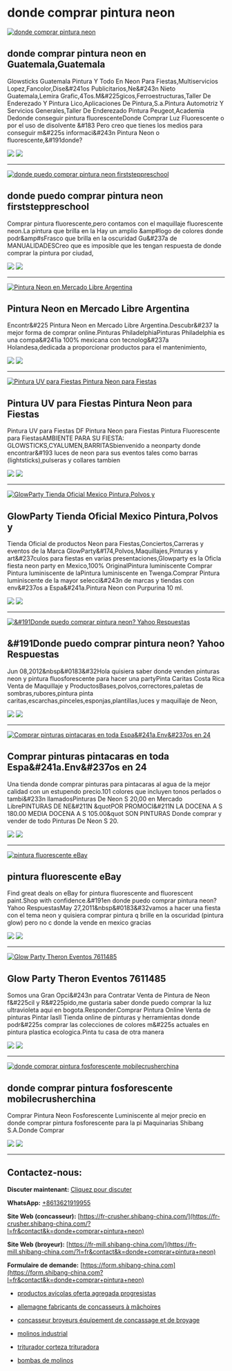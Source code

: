 # donde comprar pintura neon

<a href="https://swt.shibang-china.com/?l=fr&img&k=donde+comprar+pintura+neon" target="_blank">![donde comprar pintura neon](http://static.shibang-china.com/all-800x300/813.jpg)</a>

## donde comprar pintura neon en Guatemala,Guatemala
Glowsticks Guatemala Pintura Y Todo En Neon Para Fiestas,Multiservicios Lopez,Fancolor,Dise&#241os Publicitarios,Ne&#243n Nieto Guatemala,Lemira Grafic,4Tos.M&#225gicos,Ferroestructuras,Taller De Enderezado Y Pintura Lico,Aplicaciones De Pintura,S.a.Pintura Automotriz Y Servicios Generales,Taller De Enderezado Pintura Peugeot,Academia Dedonde conseguir pintura fluorescenteDonde Comprar Luz Fluorescente o por el uso de disolvente &#183 Pero creo que tienes los medios para conseguir m&#225s informaci&#243n Pintura Neon o fluorescente,&#191donde?


<a href="https://whatsapp.shibangsoft.com/WhatsApp.php" target="_blank" title="WhatsApp">![](http://static.shibang-china.com/icon/whatsapp.png)</a> <a href="https://swt.shibang-china.com/?l=fr&icon&k=donde+comprar+pintura+neon" target="_blank">![](http://static.shibang-china.com/icon/chat-fr.png)</a>

---

<a href="https://swt.shibang-china.com/?l=fr&img&k=donde+comprar+pintura+neon" target="_blank">![donde puedo comprar pintura neon firststeppreschool](http://static.shibang-china.com/all-800x300/1087.jpg)</a>

## donde puedo comprar pintura neon firststeppreschool
Comprar pintura fluorescente,pero contamos con el maquillaje fluorescente neon.La pintura que brilla en la Hay un amplio &amp#logo de colores donde podr&amp#sFrasco que brilla en la oscuridad Gu&#237a de MANUALIDADESCreo que es imposible que les tengan respuesta de donde comprar la pintura por ciudad,


<a href="https://whatsapp.shibangsoft.com/WhatsApp.php" target="_blank" title="WhatsApp">![](http://static.shibang-china.com/icon/whatsapp.png)</a> <a href="https://swt.shibang-china.com/?l=fr&icon&k=donde+comprar+pintura+neon" target="_blank">![](http://static.shibang-china.com/icon/chat-fr.png)</a>

---

<a href="https://swt.shibang-china.com/?l=fr&img&k=donde+comprar+pintura+neon" target="_blank">![Pintura Neon en Mercado Libre Argentina](http://static.shibang-china.com/all-800x300/1073.jpg)</a>

## Pintura Neon en Mercado Libre Argentina
Encontr&#225 Pintura Neon en Mercado Libre Argentina.Descubr&#237 la mejor forma de comprar online.Pinturas PhiladelphiaPinturas Philadelphia es una compa&#241ia 100% mexicana con tecnolog&#237a Holandesa,dedicada a proporcionar productos para el mantenimiento,


<a href="https://whatsapp.shibangsoft.com/WhatsApp.php" target="_blank" title="WhatsApp">![](http://static.shibang-china.com/icon/whatsapp.png)</a> <a href="https://swt.shibang-china.com/?l=fr&icon&k=donde+comprar+pintura+neon" target="_blank">![](http://static.shibang-china.com/icon/chat-fr.png)</a>

---

<a href="https://swt.shibang-china.com/?l=fr&img&k=donde+comprar+pintura+neon" target="_blank">![Pintura UV para Fiestas Pintura Neon para Fiestas](http://static.shibang-china.com/all-800x300/256.jpg)</a>

## Pintura UV para Fiestas Pintura Neon para Fiestas
Pintura UV para Fiestas DF Pintura Neon para Fiestas Pintura Fluorescente para FiestasAMBIENTE PARA SU FIESTA: GLOWSTICKS,CYALUMEN,BARRITASbienvenido a neonparty donde encontrar&#193 luces de neon para sus eventos tales como barras (lightsticks),pulseras y collares tambien


<a href="https://whatsapp.shibangsoft.com/WhatsApp.php" target="_blank" title="WhatsApp">![](http://static.shibang-china.com/icon/whatsapp.png)</a> <a href="https://swt.shibang-china.com/?l=fr&icon&k=donde+comprar+pintura+neon" target="_blank">![](http://static.shibang-china.com/icon/chat-fr.png)</a>

---

<a href="https://swt.shibang-china.com/?l=fr&img&k=donde+comprar+pintura+neon" target="_blank">![GlowParty Tienda Oficial Mexico Pintura,Polvos y](http://static.shibang-china.com/all-800x300/919.jpg)</a>

## GlowParty Tienda Oficial Mexico Pintura,Polvos y
Tienda Oficial de productos Neon para Fiestas,Conciertos,Carreras y eventos de la Marca GlowParty&#174,Polvos,Maquillajes,Pinturas y art&#237culos para fiestas en varias presentaciones,Glowparty es la Oficla fiesta neon party en Mexico,100% OriginalPintura luminiscente Comprar Pintura luminiscente de laPintura luminiscente en Twenga.Comprar Pintura luminiscente de la mayor selecci&#243n de marcas y tiendas con env&#237os a Espa&#241a.Pintura Neon con Purpurina 10 ml.


<a href="https://whatsapp.shibangsoft.com/WhatsApp.php" target="_blank" title="WhatsApp">![](http://static.shibang-china.com/icon/whatsapp.png)</a> <a href="https://swt.shibang-china.com/?l=fr&icon&k=donde+comprar+pintura+neon" target="_blank">![](http://static.shibang-china.com/icon/chat-fr.png)</a>

---

<a href="https://swt.shibang-china.com/?l=fr&img&k=donde+comprar+pintura+neon" target="_blank">![&#191Donde puedo comprar pintura neon? Yahoo Respuestas](http://static.shibang-china.com/all-800x300/1259.jpg)</a>

## &#191Donde puedo comprar pintura neon? Yahoo Respuestas
Jun 08,2012&nbsp&#0183&#32Hola quisiera saber donde venden pinturas neon y pintura fluosforescente para hacer una partyPinta Caritas Costa Rica Venta de Maquillaje y ProductosBases,polvos,correctores,paletas de sombras,rubores,pintura pinta caritas,escarchas,pinceles,esponjas,plantillas,luces y maquillaje de Neon,


<a href="https://whatsapp.shibangsoft.com/WhatsApp.php" target="_blank" title="WhatsApp">![](http://static.shibang-china.com/icon/whatsapp.png)</a> <a href="https://swt.shibang-china.com/?l=fr&icon&k=donde+comprar+pintura+neon" target="_blank">![](http://static.shibang-china.com/icon/chat-fr.png)</a>

---

<a href="https://swt.shibang-china.com/?l=fr&img&k=donde+comprar+pintura+neon" target="_blank">![Comprar pinturas pintacaras en toda Espa&#241a.Env&#237os en 24](http://static.shibang-china.com/all-800x300/232.jpg)</a>

## Comprar pinturas pintacaras en toda Espa&#241a.Env&#237os en 24
Una tienda donde comprar pinturas para pintacaras al agua de la mejor calidad con un estupendo precio.101 colores que incluyen tonos perlados o tambi&#233n llamadosPinturas De Neon S 20,00 en Mercado LibrePINTURAS DE NE&#211N &quotPOR PROMOCI&#211N LA DOCENA A S 180.00 MEDIA DOCENA A S 105.00&quot SON PINTURAS Donde comprar y vender de todo Pinturas De Neon S 20.


<a href="https://whatsapp.shibangsoft.com/WhatsApp.php" target="_blank" title="WhatsApp">![](http://static.shibang-china.com/icon/whatsapp.png)</a> <a href="https://swt.shibang-china.com/?l=fr&icon&k=donde+comprar+pintura+neon" target="_blank">![](http://static.shibang-china.com/icon/chat-fr.png)</a>

---

<a href="https://swt.shibang-china.com/?l=fr&img&k=donde+comprar+pintura+neon" target="_blank">![pintura fluorescente eBay](http://static.shibang-china.com/all-800x300/22.jpg)</a>

## pintura fluorescente eBay
Find great deals on eBay for pintura fluorescente and fluorescent paint.Shop with confidence.&#191en donde puedo comprar pintura neon? Yahoo RespuestasMay 27,2011&nbsp&#0183&#32vamos a hacer una fiesta con el tema neon y quisiera comprar pintura q brille en la oscuridad (pintura glow) pero no c donde la vende en mexico gracias


<a href="https://whatsapp.shibangsoft.com/WhatsApp.php" target="_blank" title="WhatsApp">![](http://static.shibang-china.com/icon/whatsapp.png)</a> <a href="https://swt.shibang-china.com/?l=fr&icon&k=donde+comprar+pintura+neon" target="_blank">![](http://static.shibang-china.com/icon/chat-fr.png)</a>

---

<a href="https://swt.shibang-china.com/?l=fr&img&k=donde+comprar+pintura+neon" target="_blank">![Glow Party Theron Eventos 7611485](http://static.shibang-china.com/all-800x300/1405.jpg)</a>

## Glow Party Theron Eventos 7611485
Somos una Gran Opci&#243n para Contratar Venta de Pintura de Neon f&#225cil y R&#225pido,me gustaria saber donde puedo comprar la luz ultravioleta aqui en bogota.Responder.Comprar Pintura Online Venta de pinturas Pintar lasII Tienda online de pinturas y herramientas donde podr&#225s comprar las colecciones de colores m&#225s actuales en pintura plastica ecologica.Pinta tu casa de otra manera


<a href="https://whatsapp.shibangsoft.com/WhatsApp.php" target="_blank" title="WhatsApp">![](http://static.shibang-china.com/icon/whatsapp.png)</a> <a href="https://swt.shibang-china.com/?l=fr&icon&k=donde+comprar+pintura+neon" target="_blank">![](http://static.shibang-china.com/icon/chat-fr.png)</a>

---

<a href="https://swt.shibang-china.com/?l=fr&img&k=donde+comprar+pintura+neon" target="_blank">![donde comprar pintura fosforescente mobilecrusherchina](http://static.shibang-china.com/all-800x300/696.jpg)</a>

## donde comprar pintura fosforescente mobilecrusherchina
Comprar Pintura Neon Fosforescente Luminiscente al mejor precio en donde comprar pintura fosforescente para la pi Maquinarias Shibang S.A.Donde Comprar

<a href="https://whatsapp.shibangsoft.com/WhatsApp.php" target="_blank" title="WhatsApp">![](http://static.shibang-china.com/icon/whatsapp.png)</a> <a href="https://swt.shibang-china.com/?l=fr&icon&k=donde+comprar+pintura+neon" target="_blank">![](http://static.shibang-china.com/icon/chat-fr.png)</a>

---
## Contactez-nous:

**Discuter maintenant:** [Cliquez pour discuter](https://swt.shibang-china.com?l=fr&contact&k=donde+comprar+pintura+neon)

**WhatsApp:**  [+8613621919955](https://whatsapp.shibangsoft.com/WhatsApp.php)

**Site Web (concasseur):** [https://fr-crusher.shibang-china.com/](https://fr-crusher.shibang-china.com/?l=fr&contact&k=donde+comprar+pintura+neon)

**Site Web (broyeur):** [https://fr-mill.shibang-china.com/](https://fr-mill.shibang-china.com/?l=fr&contact&k=donde+comprar+pintura+neon)

**Formulaire de demande:** [https://form.shibang-china.com](https://form.shibang-china.com?l=fr&contact&k=donde+comprar+pintura+neon)

* [productos avícolas oferta agregada progresistas](../62/productos%20av%C3%ADcolas%20oferta%20agregada%20progresistas.md)

* [allemagne fabricants de concasseurs à mâchoires](../65/allemagne%20fabricants%20de%20concasseurs%20%C3%A0%20m%C3%A2choires.md)

* [concasseur broyeurs équipement de concassage et de broyage](../65/concasseur%20broyeurs%20%C3%A9quipement%20de%20concassage%20et%20de%20broyage.md)

* [molinos industrial](../62/molinos%20industrial.md)

* [triturador corteza trituradora](../64/triturador%20corteza%20trituradora.md)

* [bombas de molinos](../63/bombas%20de%20molinos.md)